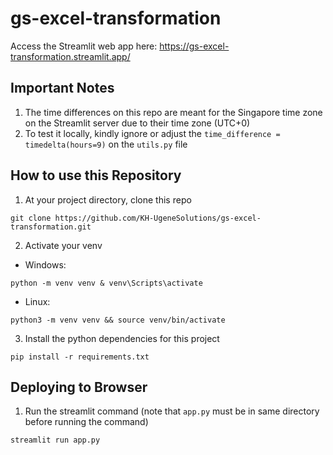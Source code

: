 # gs-excel-transformation

Access the Streamlit web app here: https://gs-excel-transformation.streamlit.app/

## Important Notes
1. The time differences on this repo are meant for the Singapore time zone on the Streamlit server due to their time zone (UTC+0)
2. To test it locally, kindly ignore or adjust the `time_difference = timedelta(hours=9)` on the `utils.py` file

## How to use this Repository

1. At your project directory, clone this repo
```
git clone https://github.com/KH-UgeneSolutions/gs-excel-transformation.git
```
2. Activate your venv

- Windows:
```
python -m venv venv & venv\Scripts\activate
```
- Linux:
```
python3 -m venv venv && source venv/bin/activate
```
3. Install the python dependencies for this project
```
pip install -r requirements.txt
```

## Deploying to Browser
1. Run the streamlit command (note that `app.py` must be in same directory before running the command)
```
streamlit run app.py
```
